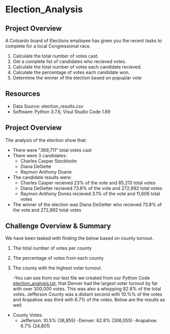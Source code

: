 # Election_Analysis

## Project Overview

A Coloardo board of Elections employee has given you the recent tasks to complete for a local Congressional race.

1. Calculate the total number of votes cast.
2. Get a complete list of candidates who recieved votes.
3. Calculate the total number of votes each candidate recieved.
4. Calculate the percentage of votes each candidate won.
5. Determine the winner of the election based on popuplar vote

## Resources
 - Data Source: election_results.csv
 - Software: Python 3.7.6, Visul Studio Code 1.69

## Project Overview
The analysis of the election show that:
- There were "369,711" total votes cast
- There were 3 candidates:
    - Charles Casper Stockholm
    - Diana DeGette
    - Raymon Anthony Doane
- The candidate results were:
  - Charles Casper recieved 23% of the vote and 85,213 total votes
  - Diana DeGetter recieved 73.8% of the vote and 272,892 total votes
  - Raymon Anthony Dones recieved 3.1% of the vote and 11,606 total votes
- The winner of the election was Diana DeGetter who recieved 73.8% of the vote and 272,892 total votes

## Challenge Overview & Summary

We have been tasked with finding the below based on county turnout.

1. The total number of votes per county
2. The percentage of votes from each county 
3. The county with the highest voter turnout.
   
   
   -You can see from our text file we created from our Python Code [election_analysis.txt](https://github.com/DrewSears11/Election_Analysis/files/9142424/election_analysis.txt), that Denver had the largest voter turnout by far with over 300,000 votes.  This was also a whopping 82.8% of the total votes.  Jefferson County was a distant second with 10.%% of the votes and Arapahoe was third with 6.7% of the votes.  Below are the results as well
   
   
- County Votes:
    - Jefferson: 10.5% (38,855)
    -Denver: 82.8% (306,055)
    -Arapahoe: 6.7% (24,801)
   
   
